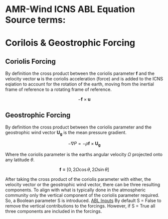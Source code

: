 # AMR-Wind ICNS ABL Equation Source terms:
# Corilois & Geostrophic Forcing

## Coriolis Forcing

By definition the cross product between the coriolis parameter $\textbf{f}$
and the velocity vector $\textbf{u}$ is the coriolis acceleration 
(force) and is added to the ICNS eqiation to account for the rotation of 
the earth, moving from the inertial frame of reference to a rotating 
frame of reference.

$$ - \textbf{f} \times \textbf{u} $$

## Geostrophic Forcing

By definition the cross product between the coriolis parameter and
the geostrophic wind vector $\mathbf{U_g}$ is the mean
pressure gradient.

$$ - \nabla P = -\rho \textbf{f} \times \mathbf{U_g} $$

Where the coriolis parameter is the earths angular velocity
$\Omega$ projected onto any latitude $\theta$.

$$ \textbf{f} \equiv [0, \, 2\Omega\cos \theta, \, 2\Omega\sin \theta] $$


After taking the cross product of the coriolis parameter with either, the velocity
vector or the geostrophic wind vector, there can be three resulting components.
To align with what is typically done in the atmospheric community only the 
vertical component of the coriolis parameter required. So, a Boolean parameter
S is introduced. [ABL Inputs](https://exawind.github.io/amr-wind/user/inputs_ABL)
By default S = False to remove the vertical contributions to the forcings. However,
if S = True all three components are included in the forcings.